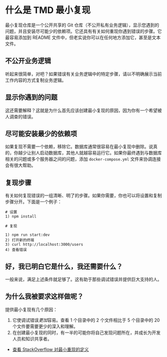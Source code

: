 # 什么是 TMD 最小复现

最小复现仓库是一个公开共享的 Git 仓库（不公开私有业务逻辑），显示您遇到的问题，并且安装尽可能少的依赖项。它还具有有关如何重现你遇到错误的步骤。它最容易添加到 README 文件中，但老实说你可以在任何地方添加它，甚至是文本文件。

## 不公开业务逻辑

听起来很简单，对吧？如果错误有关业务逻辑中的特定步骤，请以不明确展示当前工作内容的方式复制业务逻辑。

## 显示你遇到的问题

这还需要解释？这就是为什么首先应该创建最小复现的原因，因为你有一个希望被人调查的错误。

## 尽可能安装最少的依赖项

如果复现不需要一个依赖，移除它。数据库通常很容易在最小复现中删除。说真的，你越少让别人启动数据库，其他人就越容易运行它。如果你最终遇到与数据库相关的问题或多个服务器之间的问题，添加 `docker-compose.yml` 文件来协调连接会有很大帮助。

## 复现步骤

有关如何复现错误的一组清晰、明了的步骤。如果你需要，你也可以将设置和复制步骤分开。下面是一个例子：

```
# 设置
1) npm install

# 复现

1) npm run start:dev
2) 打开新的终端
3) curl http://localhost:3000/users
4) 查看错误
```

## 好，我已明白它是什么，我还需要什么？

一般来说，满足上述条件就足够了。这有助于那些调试错误并提供巨大支持的人。

## 为什么我被要求这样做呢？

提供最小复现有几个原因：

1. 它使调试错误*更加*容易。查看 1 个目录中的 2 个文件相比于 5 个目录中的 20 个文件要需要更少的深入和理解。
2. 在创建最小复现的同时，有一半的可能你将自己发现问题所在，并成长为开发人员和知识共享者。

- [查看 StackOverflow 对最小重现的定义](https://stackoverflow.com/help/minimal-reproducible-example)
